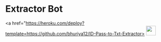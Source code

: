 # Extractor Bot

<a href="https://heroku.com/deploy?template=https://github.com/bhuriya12/ID-Pass-to-Txt-Extractor>
     <img height="30px" src="https://img.shields.io/badge/Deploy%20To%20Heroku-blueviolet?style=for-the-badge&logo=heroku">
  </a>
